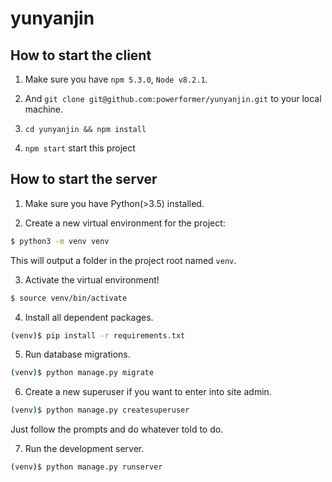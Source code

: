 # yunyanjin

## How to start the client

1. Make sure you have `npm 5.3.0`, `Node v8.2.1`.

2. And `git clone git@github.com:powerformer/yunyanjin.git` to your local machine.

3. `cd yunyanjin && npm install`

4. `npm start` start this project

## How to start the server

1. Make sure you have Python(>3.5) installed.

2. Create a new virtual environment for the project:

```bash
$ python3 -m venv venv
```

This will output a folder in the project root named `venv`.

3. Activate the virtual environment!

```bash
$ source venv/bin/activate
```

4. Install all dependent packages.

```bash
(venv)$ pip install -r requirements.txt
```

5. Run database migrations.

```bash
(venv)$ python manage.py migrate
```

6. Create a new superuser if you want to enter into site admin.

```bash
(venv)$ python manage.py createsuperuser
```

Just follow the prompts and do whatever told to do.

7. Run the development server.

```bash
(venv)$ python manage.py runserver
```
